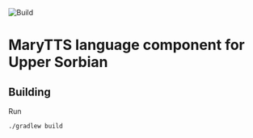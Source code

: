 ![Build](https://github.com/Sorbisches-Institut/marytts-lang-hsb/workflows/Build/badge.svg)

MaryTTS language component for Upper Sorbian
============================================

Building
--------

Run

    ./gradlew build
